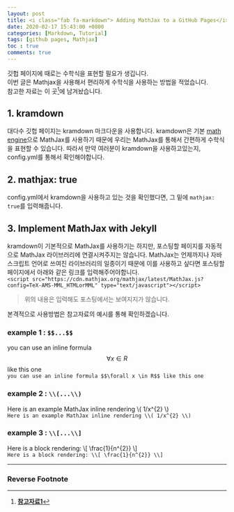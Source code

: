 ```yaml
---
layout: post
title: <i class="fab fa-markdown"> Adding MathJax to a GitHub Pages</i>
date: 2020-02-17 15:43:00 +0800
categories: [Markdown, Tutorial]
tags: [github pages, Mathjax]
toc : true
comments: true
---
```

<script src="https://cdn.mathjax.org/mathjax/latest/MathJax.js?config=TeX-AMS-MML_HTMLorMML" type="text/javascript"></script>

깃헙 페이지에 때로는 수학식을 표현할 필요가 생깁니다.  
이번 글은 Mathjax을 사용해서 편리하게 수학식을 사용하는 방법을 적었습니다.  
참고한 자료는 이 곳[^footnote]에 남겨놨습니다.  

## 1. kramdown
대다수 깃헙 페이지는 kramdown 마크다운을 사용합니다. kramdown은 기본 [math engine](https://kramdown.gettalong.org/converter/html.html#math-support)으로 MathJax를 사용하기 때문에 우리는 MathJax를 통해서 간편하게 수학식을 표현할 수 있습니다. 따라서 만약 여러분이 kramdown을 사용하고있는지, config.yml를 통해서 확인해야합니다. 


## 2. mathjax: true
config.yml에서 kramdown을 사용하고 있는 것을 확인했다면, 그 밑에 `mathjax: true`를 입력해줍니다. 


## 3. Implement MathJax with Jekyll
kramdown이 기본적으로 MathJax를 사용하기는 하지만, 포스팅할 페이지를 자동적으로 MathJax 라이브러리에 연결시켜주지는 않습니다. MathJax는 언제까지나 자바스크립트 언어로 쓰여진 라이브러리의 일종이기 때문에 이를 사용하고 싶다면 포스팅할 페이지에서 아래와 같은 링크를 입력해주어야합니다.  
`<script src="https://cdn.mathjax.org/mathjax/latest/MathJax.js?config=TeX-AMS-MML_HTMLorMML" type="text/javascript"></script>`  
> 위의 내용은 입력해도 포스팅에서는 보여지지가 않습니다.

  
본격적으로 사용방법은 참고자료의 예시를 통해 확인하겠습니다.


### example 1 : `$$...$$`  

you can use an inline formula $$\forall x \in R$$ like this one  
`you can use an inline formula $$\forall x \in R$$ like this one`   


### example 2 : `\\(...\\)`  

Here is an example MathJax inline rendering \\( 1/x^{2} \\)  
`Here is an example MathJax inline rendering \\( 1/x^{2} \\)`


### example 3 : `\\[...\\]`  

Here is a block rendering: \\[ \frac{1}{n^{2}} \\]  
`Here is a block rendering: \\[ \frac{1}{n^{2}} \\]`

  
***    
    
### Reverse Footnote
[^footnote]: [**참고자료1**](http://themicronaut.github.io/theme-setup/)
